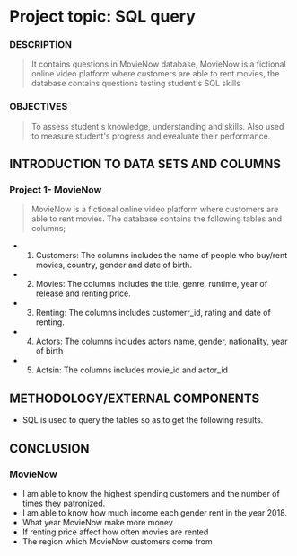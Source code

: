 # Project topic: SQL query

### DESCRIPTION
> It contains questions in MovieNow database, MovieNow is a fictional online video platform where customers are able to rent movies, the database contains questions testing student's SQL skills 

### OBJECTIVES
> To assess student's knowledge, understanding and skills. Also used to measure student's progress and evealuate their performance.

## INTRODUCTION TO DATA SETS AND COLUMNS 

### Project 1- MovieNow

> MovieNow is a fictional online video platform where customers are able to rent movies. The database contains the following tables and columns;

* 1. Customers: The columns includes  the name of people who buy/rent movies, country, gender and date of birth.
* 2. Movies: The columns includes the title, genre, runtime, year of release and renting price.
* 3. Renting: The columns includes customerr_id, rating and date of renting. 
* 4. Actors: The columns includes actors name, gender, nationality, year of birth
* 5. Actsin: The columns includes movie_id and actor_id 


## METHODOLOGY/EXTERNAL COMPONENTS
* SQL is used to query the tables so as to get the following results. 


## CONCLUSION
### MovieNow
* I am able to know the highest spending customers and the number of times they patronized.
* I am able to know how much income each gender rent in the year 2018.
* What year MovieNow make more money
* If renting price affect how often movies are rented
* The region which MovieNow customers come from

